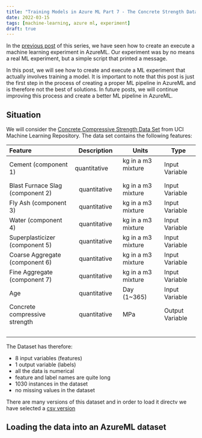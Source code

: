 ```yaml
---
title: "Training Models in Azure ML Part 7 - The Concrete Strength Dataset"
date: 2022-03-15
tags: [machine-learning, azure ml, experiment]
draft: true
---
```


In the [previous post](/post/azureml_training/) of this series, we have seen how to create an execute a machine learning experiment in AzureML. Our experiment was by no means a real ML experiment, but a simple script that printed a message.

In this post, we will see how to create and execute a ML experiment that actually involves training a model. It is important to note that this post is just the first step in the process of creating a proper ML pipeline in AzureML and is therefore not the best of solutions. In future posts, we will continue improving this process and create a better ML pipeline in AzureML.

## Situation

We will consider the [Concrete Compressive Strength Data Set](https://archive.ics.uci.edu/ml/datasets/concrete+compressive+strength) from UCI Machine Learning Repository. The data set contains the following features:

| Feature | Description    | Units | Type |
|:--------|:--------------:| ----- | ---- |
|Cement (component 1)&nbsp; &nbsp; &nbsp; &nbsp; &nbsp; | &nbsp; &nbsp; &nbsp; &nbsp; &nbsp; quantitative&nbsp; &nbsp; &nbsp; &nbsp; &nbsp;  | kg in a m3 mixture &nbsp; &nbsp; &nbsp; &nbsp; &nbsp; | Input Variable|
|Blast Furnace Slag (component 2) | quantitative | kg in a m3 mixture | Input Variable|
|Fly Ash (component 3) | quantitative | kg in a m3 mixture | Input Variable
|Water (component 4) | quantitative | kg in a m3 mixture | Input Variable|
|Superplasticizer (component 5) | quantitative | kg in a m3 mixture | Input Variable|
|Coarse Aggregate (component 6) | quantitative | kg in a m3 mixture | Input Variable|
|Fine Aggregate (component 7) | quantitative | kg in a m3 mixture | Input Variable|
|Age | quantitative | Day (1~365) | Input Variable|
|Concrete compressive strength | quantitative | MPa | Output Variable|
|&nbsp; &nbsp;|  |  |  |

The Dataset has therefore:

- 8 input variables (features)
- 1 output variable (labels)
- all the data is numerical
- feature and label names are quite long
- 1030 instances in the dataset
- no missing values in the dataset

There are many versions of this dataset and in order to load it directv we have selected a [csv version](https://raw.githubusercontent.com/stedy/Machine-Learning-with-R-datasets/master/concrete.csv)

## Loading the data into an AzureML dataset

